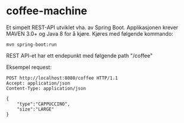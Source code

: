 # coffee-machine

Et simpelt REST-API utviklet vha. av Spring Boot.
Applikasjonen krever MAVEN 3.0+ og Java 8 for å kjøre.
Kjøres med følgende kommando:
    
    mvn spring-boot:run

REST API-et har ett endepunkt med følgende path "/coffee"

Eksempel request:

    POST http://localhost:8080/coffee HTTP/1.1
    Accept: application/json
    Content-Type: application/json
    
    {
        "type":"CAPPUCCINO",
        "size":"LARGE"
    }
